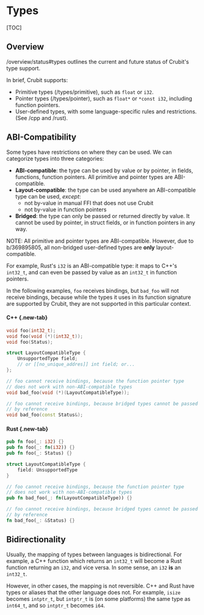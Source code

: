 # Types

[TOC]

## Overview

<internal link>/overview/status#types outlines the current and future status of
Crubit's type support.

In brief, Crubit supports:

*   Primitive types (<internal link>/types/primitive), such as `float` or `i32`.
*   Pointer types (<internal link>/types/pointer), such as `float*` or `*const i32`,
    including function pointers.
*   User-defined types, with some language-specific rules and restrictions. (See
    <internal link>/cpp and <internal link>/rust).

## ABI-Compatibility

Some types have restrictions on where they can be used. We can categorize types
into three categories:

*   **ABI-compatible**: the type can be used by value or by pointer, in fields,
    functions, function pointers. All primitive and pointer types are
    ABI-compatible.
*   **Layout-compatible**: the type can be used anywhere an ABI-compatible type
    can be used, *except*:
    *   not by-value in manual FFI that does not use Crubit
    *   not by-value in function pointers
*   **Bridged**: the type can only be passed or returned directly by value. It
    cannot be used by pointer, in struct fields, or in function pointers in any
    way.

NOTE: All primitive and pointer types are ABI-compatible. However, due to
b/369895805, all non-bridged user-defined types are **only** layout-compatible.

For example, Rust's `i32` is an ABI-compatible type: it maps to C++'s `int32_t`,
and can even be passed by value as an `int32_t` in function pointers.

In the following examples, `foo` receives bindings, but `bad_foo` will not
receive bindings, because while the types it uses in its function signature are
supported by Crubit, they are not supported in this particular context.

<section class="tabs" markdown=1>

#### C++ {.new-tab}

```c++ {.good}
void foo(int32_t);
void foo(void (*)(int32_t));
void foo(Status);
```

```c++ {.bad}
struct LayoutCompatibleType {
    UnsupportedType field;
    // or [[no_unique_addres]] int field; or...
};

// foo cannot receive bindings, because the function pointer type
// does not work with non-ABI-compatible types
void bad_foo(void (*)(LayoutCompatibleType));
```

```cpp {.bad}
// foo cannot receive bindings, because bridged types cannot be passed
// by reference
void bad_foo(const Status&);
```

#### Rust {.new-tab}

```rust {.good}
pub fn foo(_: i32) {}
pub fn foo(_: fn(i32)) {}
pub fn foo(_: Status) {}
```

```rust {.bad}
struct LayoutCompatibleType {
    field: UnsupportedType
}

// foo cannot receive bindings, because the function pointer type
// does not work with non-ABI-compatible types
pub fn bad_foo(_: fn(LayoutCompatibleType)) {}
```

```rust {.bad}
// foo cannot receive bindings, because bridged types cannot be passed
// by reference
fn bad_foo(_: &Status) {}
```

</section>

## Bidirectionality

Usually, the mapping of types between languages is bidirectional. For example, a
C++ function which returns an `int32_t` will become a Rust function returning an
`i32`, and vice versa. In some sense, an `i32` **is** an `int32_t`.

However, in other cases, the mapping is not reversible. C++ and Rust have types
or aliases that the other language does not. For example, `isize` becomes
`intptr_t`, but `intptr_t` is (on some platforms) the same type as `int64_t`,
and so `intptr_t` becomes `i64`.
